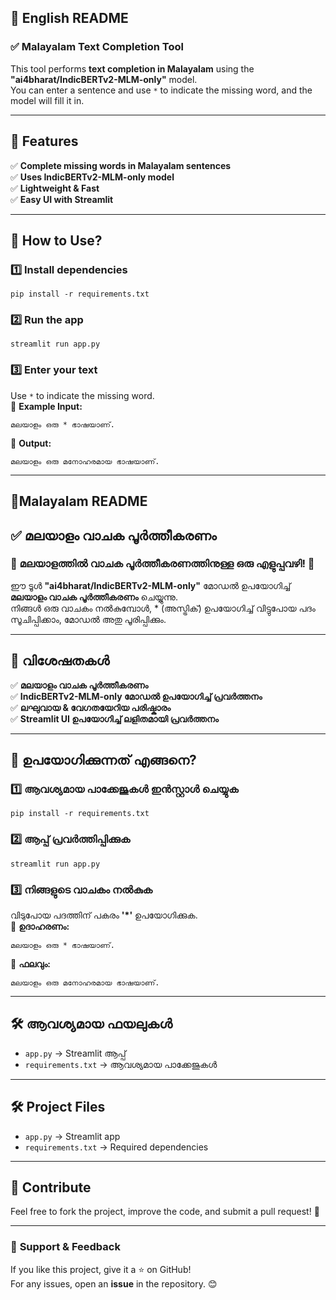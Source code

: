 
## 📜 **English README**  

### ✅ **Malayalam Text Completion Tool**
This tool performs **text completion in Malayalam** using the **"ai4bharat/IndicBERTv2-MLM-only"** model.  
You can enter a sentence and use `*` to indicate the missing word, and the model will fill it in.

---

## 🔧 **Features**  
✅ **Complete missing words in Malayalam sentences**  
✅ **Uses IndicBERTv2-MLM-only model**  
✅ **Lightweight & Fast**  
✅ **Easy UI with Streamlit**  

---

## 🚀 **How to Use?**  
### 1️⃣ **Install dependencies**
```
pip install -r requirements.txt
```

### 2️⃣ **Run the app**
```
streamlit run app.py
```

### 3️⃣ **Enter your text**
Use `*` to indicate the missing word.  
🔹 **Example Input:**  
   ```
   മലയാളം ഒരു * ഭാഷയാണ്.
   ```
🔹 **Output:**  
   ```
   മലയാളം ഒരു മനോഹരമായ ഭാഷയാണ്.
   ```

---


## **📜Malayalam README**  


## ✅ മലയാളം വാചക പൂർത്തീകരണം

### 🌟 മലയാളത്തിൽ വാചക പൂർത്തീകരണത്തിനുള്ള ഒരു എളുപ്പവഴി! 🚀

ഈ ടൂൾ **"ai4bharat/IndicBERTv2-MLM-only"** മോഡൽ ഉപയോഗിച്ച് **മലയാളം വാചക പൂർത്തീകരണം** ചെയ്യുന്നു.  
നിങ്ങൾ ഒരു വാചകം നൽകുമ്പോൾ, * (അസ്ട്രിക്) ഉപയോഗിച്ച് വിട്ടുപോയ പദം സൂചിപ്പിക്കാം, മോഡൽ അതു പൂരിപ്പിക്കും.

---

## 🔧 **വിശേഷതകൾ**  
✅ **മലയാളം വാചക പൂർത്തീകരണം**  
✅ **IndicBERTv2-MLM-only മോഡൽ ഉപയോഗിച്ച് പ്രവർത്തനം**  
✅ **ലഘുവായ & വേഗതയേറിയ പരിഷ്കാരം**  
✅ **Streamlit UI ഉപയോഗിച്ച് ലളിതമായി പ്രവർത്തനം**  

---

## 🚀 **ഉപയോഗിക്കുന്നത് എങ്ങനെ?**  
### 1️⃣ **ആവശ്യമായ പാക്കേജുകൾ ഇൻസ്റ്റാൾ ചെയ്യുക**
```
pip install -r requirements.txt
```

### 2️⃣ **ആപ്പ് പ്രവർത്തിപ്പിക്കുക**
```
streamlit run app.py
```

### 3️⃣ **നിങ്ങളുടെ വാചകം നൽകുക**
വിടുപോയ പദത്തിന് പകരം **'*'** ഉപയോഗിക്കുക.  
🔹 **ഉദാഹരണം:**  
   ```
   മലയാളം ഒരു * ഭാഷയാണ്.
   ```
🔹 **ഫലവും:**  
   ```
   മലയാളം ഒരു മനോഹരമായ ഭാഷയാണ്.
   ```

---

## 🛠 **ആവശ്യമായ ഫയലുകൾ**  
- `app.py` → Streamlit ആപ്പ്  
- `requirements.txt` → ആവശ്യമായ പാക്കേജുകൾ  

---

## 🛠 **Project Files**  
- `app.py` → Streamlit app  
- `requirements.txt` → Required dependencies  

---

## 🤝 **Contribute**
Feel free to fork the project, improve the code, and submit a pull request! 🚀  

---

### 📢 **Support & Feedback**
If you like this project, give it a ⭐ on GitHub!  
For any issues, open an **issue** in the repository. 😊  
```
